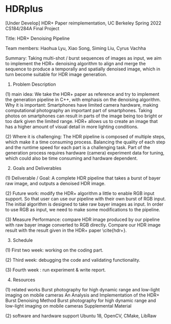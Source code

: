 # HDRplus
[Under Develop] HDR+ Paper reimplementation, UC Berkeley Spring 2022 CS184/284A Final Project


Title: HDR+ Denoising Pipeline

Team members: Haohua Lyu, Xiao Song, Siming Liu, Cyrus Vachha

Summary: Taking multi-shot / burst sequences of images as input, we aim to implement the HDR+ denoising algorithm to align and merge the sequence to produce a temporally and spatially denoised image, which in turn become suitable for HDR image generation. 


1. Problem Description

(1) main idea: We take the HDR+ paper as reference and try to implement the generation pipeline in C++, with emphasis on the denoising algorithm. 
Why it is important: Smartphones have limited camera hardware, making computational photography an important part of smartphones. Taking photos on smartphones can result in parts of the image being too bright or too dark given the limited range. HDR+ allows us to create an image that has a higher amount of visual detail in more lighting conditions.

(2) Where it is challenging: The HDR pipeline is composed of multiple steps, which make it a time consuming process. Balancing the quality of each step and the runtime speed for each part is a challenging task. Part of the generation process requires hardware (camera) experiment data for tuning, which could also be time consuming and hardware dependent. 

2. Goals and Deliverables

(1) Deliverable / Goal: A complete HDR pipeline that takes a burst of bayer raw image, and outputs a denoised HDR image. 

(2) Future work: modify the HDR+ algorithm a little to enable RGB input support. So that user can use our pipeline with their own burst of RGB input. The initial algorithm is designed to take raw bayer images as input. In order to use RGB as input, we need to make some modifications to the pipeline. 

(3) Measure Performance: compare HDR image produced by our pipeline with raw bayer image converted to RGB directly. Compare our HDR image result with the result given in the HDR+ paper \cite{hdr+}. 


3. Schedule

(1) First two week: working on the coding part. 

(2) Third week: debugging the code and validating functionality.

(3) Fourth week : run experiment & write report. 


4. Resources

(1) related works
Burst photography for high dynamic range and low-light imaging on mobile cameras
An Analysis and Implementation of the HDR+ Burst Denoising Method
Burst photography for high dynamic range and low-light imaging on mobile cameras Supplemental Material

(2) software and hardware support
Ubuntu 18, OpenCV, CMake, LibRaw

